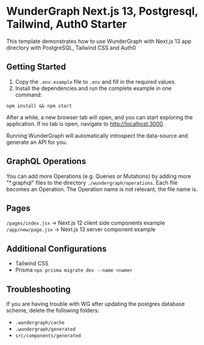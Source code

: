 # WunderGraph Next.js 13, Postgresql, Tailwind, Auth0 Starter

This template demonstrates how to use WunderGraph with Next.js 13 app directory with PostgreSQL, Tailwind CSS and Auth0

## Getting Started

1. Copy the `.env.example` file to `.env` and fill in the required values.
2. Install the dependencies and run the complete example in one command:

```shell
npm install && npm start
```

After a while, a new browser tab will open,
and you can start exploring the application.
If no tab is open, navigate to [http://localhost:3000](http://localhost:3000).

Running WunderGraph will automatically introspect the data-source and generate an API for you.

## GraphQL Operations

You can add more Operations (e.g. Queries or Mutations) by adding more "\*.graphql" files to the directory `./wundergraph/operations`.
Each file becomes an Operation. The Operation name is not relevant, the file name is.

## Pages

`/pages/index.jsx` -> Next.js 12 client side components example
`/app/new/page.jsx` -> Next.js 13 server component example

## Additional Configurations

- Tailwind CSS
- Prisma `npx prisma migrate dev --name <name>`

## Troubleshooting

If you are having trouble with WG after updating the postgres database scheme, delete the following folders:

- `.wundergraph/cache`
- `.wundergraph/generated`
- `src/components/generated`
